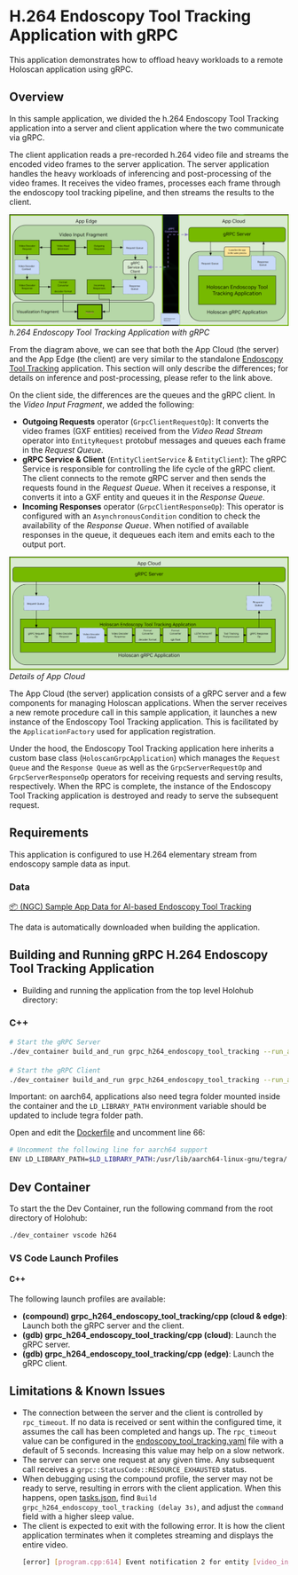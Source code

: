 # H.264 Endoscopy Tool Tracking Application with gRPC

This application demonstrates how to offload heavy workloads to a remote Holoscan application using gRPC.

## Overview

In this sample application, we divided the h.264 Endoscopy Tool Tracking application into a server and client application where the two communicate via gRPC.

The client application reads a pre-recorded h.264 video file and streams the encoded video frames to the server application. The server application handles the heavy workloads of inferencing and post-processing of the video frames. It receives the video frames, processes each frame through the endoscopy tool tracking pipeline, and then streams the results to the client.

![Overview](static/overview.png)
*h.264 Endoscopy Tool Tracking Application with gRPC*

From the diagram above, we can see that both the App Cloud (the server) and the App Edge (the client) are very similar to the standalone [Endoscopy Tool Tracking](../../../endoscopy_tool_tracking/) application. This section will only describe the differences; for details on inference and post-processing, please refer to the link above.

On the client side, the differences are the queues and the gRPC client. In the *Video Input Fragment*, we added the following:
- **Outgoing Requests** operator (`GrpcClientRequestOp`): It converts the video frames (GXF entities) received from the *Video Read Stream* operator into `EntityRequest` protobuf messages and queues each frame in the *Request Queue*.
- **gRPC Service & Client** (`EntityClientService` & `EntityClient`): The gRPC Service is responsible for controlling the life cycle of the gRPC client. The client connects to the remote gRPC server and then sends the requests found in the *Request Queue*. When it receives a response, it converts it into a GXF entity and queues it in the *Response Queue*.
- **Incoming Responses** operator (`GrpcClientResponseOp`): This operator is configured with an `AsynchronousCondition` condition to check the availability of the *Response Queue*. When notified of available responses in the queue, it dequeues each item and emits each to the output port.

![App Cloud](static/app-cloud.png)
*Details of App Cloud*

The App Cloud (the server) application consists of a gRPC server and a few components for managing Holoscan applications. When the server receives a new remote procedure call in this sample application, it launches a new instance of the Endoscopy Tool Tracking application. This is facilitated by the `ApplicationFactory` used for application registration.

 Under the hood, the Endoscopy Tool Tracking application here inherits a custom base class (`HoloscanGrpcApplication`) which manages the `Request Queue` and the `Response Queue` as well as the `GrpcServerRequestOp` and `GrpcServerResponseOp` operators for receiving requests and serving results, respectively. When the RPC is complete, the instance of the Endoscopy Tool Tracking application is destroyed and ready to serve the subsequent request.


## Requirements

This application is configured to use H.264 elementary stream from endoscopy sample data as input.

### Data

[📦️ (NGC) Sample App Data for AI-based Endoscopy Tool Tracking](https://catalog.ngc.nvidia.com/orgs/nvidia/teams/clara-holoscan/resources/holoscan_endoscopy_sample_data)

The data is automatically downloaded when building the application.

## Building and Running gRPC H.264 Endoscopy Tool Tracking Application

* Building and running the application from the top level Holohub directory:

### C++

```bash
# Start the gRPC Server
./dev_container build_and_run grpc_h264_endoscopy_tool_tracking --run_args cloud [--language cpp]

# Start the gRPC Client
./dev_container build_and_run grpc_h264_endoscopy_tool_tracking --run_args edge [--language cpp]
```

Important: on aarch64, applications also need tegra folder mounted inside the container and
the `LD_LIBRARY_PATH` environment variable should be updated to include
tegra folder path.

Open and edit the [Dockerfile](../Dockerfile) and uncomment line 66:

```bash
# Uncomment the following line for aarch64 support
ENV LD_LIBRARY_PATH=$LD_LIBRARY_PATH:/usr/lib/aarch64-linux-gnu/tegra/
```


## Dev Container

To start the the Dev Container, run the following command from the root directory of Holohub:

```bash
./dev_container vscode h264
```

### VS Code Launch Profiles

#### C++

The following launch profiles are available:

- **(compound) grpc_h264_endoscopy_tool_tracking/cpp (cloud & edge)**: Launch both the gRPC server and the client.
- **(gdb) grpc_h264_endoscopy_tool_tracking/cpp (cloud)**: Launch the gRPC server.
- **(gdb) grpc_h264_endoscopy_tool_tracking/cpp (edge)**: Launch the gRPC client.


## Limitations & Known Issues

- The connection between the server and the client is controlled by `rpc_timeout`. If no data is received or sent within the configured time, it assumes the call has been completed and hangs up. The `rpc_timeout` value can be configured in the [endoscopy_tool_tracking.yaml](./cpp/endoscopy_tool_tracking.yaml) file with a default of 5 seconds. Increasing this value may help on a slow network.
- The server can serve one request at any given time. Any subsequent call receives a `grpc::StatusCode::RESOURCE_EXHAUSTED` status.
- When debugging using the compound profile, the server may not be ready to serve, resulting in errors with the client application. When this happens, open [tasks.json](../../../.vscode/tasks.json), find `Build grpc_h264_endoscopy_tool_tracking (delay 3s)`, and adjust the `command` field with a higher sleep value.
- The client is expected to exit with the following error. It is how the client application terminates when it completes streaming and displays the entire video.
  ```bash
  [error] [program.cpp:614] Event notification 2 for entity [video_in__outgoing_requests] with id [33] received in an unexpected state [Origin]
  ```

